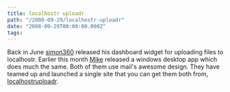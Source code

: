 ```yaml
---
title: localhostr uploadr
path: "/2008-09-29/localhostr-uploadr"
date: "2008-09-29T00:00:00.000Z"
tags:
---
```

Back in June [simon360](http://simon360.com) released his dashboard widget for uploading files to localhostr. Earlier this month [Mike](http://mjpa.co.uk) released a windows desktop app which does much the same. Both of them use mail's awesome design. They have teamed up and launched a single site that you can get them both from, [localhostruploadr](http://localhostruploadr.com).
